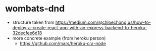 # wombats-dnd
- structure taken from https://medium.com/@chloechong.us/how-to-deploy-a-create-react-app-with-an-express-backend-to-heroku-32decfee6d18
- more concrete example (from heroku person)
    + https://github.com/mars/heroku-cra-node

